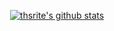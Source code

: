<p align="center">
  <a href="https://github.com/Sowevo"><img src="https://github-readme-stats.vercel.app/api?username=thsrite&hide_border=true&show_icons=true" alt="thsrite's github stats"></a>
</p>

<!--
**thsrite/thsrite** is a ✨ _special_ ✨ repository because its `README.md` (this file) appears on your GitHub profile.

Here are some ideas to get you started:

- 🔭 I’m currently working on ...
- 🌱 I’m currently learning ...
- 👯 I’m looking to collaborate on ...
- 🤔 I’m looking for help with ...
- 💬 Ask me about ...
- 📫 How to reach me: ...
- 😄 Pronouns: ...
- ⚡ Fun fact: ...
-->
